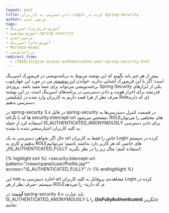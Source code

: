```yaml
---
layout: post
title: دادن دسترسی به کاربران Login کرده در Spring-Security
author: مرتضی اسدی
tags:
- آموزش-فریم-ورک-اسپرینگ
- آموزش-مفاهیم-spring-security
- مرتضی-اسدی
- آموزش-جاوا-اسپرینگ
- Morteza-Asadi
- برنامه‌نویسی
redirect_from: 
  - /2016/12/give-access-authenticated-user-spring-security.html
---
```

پیش از هر چیز باید بگویم که این نوشته مربوط به برنامه‌نویسی در فریم‌ورک اسپرینگ است؛ اگر با این فریم‌ورک آشنایی ندارید، خواندن [این نوشته‌ی](http://asadiweb.ir/%d9%81%d8%b1%db%8c%d9%85-%d9%88%d8%b1%da%a9-%d8%a7%d8%b3%d9%be%d8%b1%db%8c%d9%86%da%af-spring-framework-%da%86%db%8c%d8%b3%d8%aa%d8%9f/) من در مورد این چهارچوب برنامه‌نویسی می‌تواند برای شما مفید باشد. پروژه‌ی Spring Security یکی از ابزارهای قدرتمند برای احراز هویت و دادن دسترسی در برنامه‌های اسپرینگ است. در این نوشته قصد داریم به کاربران وارد شده در اپلیکیشن (صرف نظر از هر Roleی که دارند) دسترسی بدهیم.

در spring-security 3.x در فایل spring-security در قسمت کنترل دسترسی‌ها به urlها که با تگ security:intercept-url مشخص می‌شود، ROLEهای مختلفی را می‌توان استفاده کرد از جمله IS_AUTHENTICATED_ANONYMOUSLY برای دادن دسترسی به کلیه کاربران اعتبارسنجی شده یا نشده.  
  
حال اگر بخواهی دسترسی به یک url خاص را فقط به کاربران Login کرده در سیستم بدهیم و کاری به ROLEهای خاصی که هر کاربر دارد نداشته باشیم؛ می‌توانیم ازIS_AUTHENTICATED_FULLY استفاده کنیم؛ مثال زیر را در نظر بگیرید:

{% highlight xml %}
<security:intercept-url    pattern="/view/cpanel/user/Profile.jsp*"   access="IS_AUTHENTICATED_FULLY" />
{% endhighlight %}
  
این rule اجازه دسترسی به url مشاهده‌ی پروفایل به کلیه کاربران Login کرده در سیستم -صرف نظر از هر ROLEی که دارند- را می‌دهد.
  
**آپدیت:** در spring-security 4.x باید عبارت IS_AUTHENTICATED_ANONYMOUSLY را با **()isFullyAuthenticated** جایگزین نماییم.